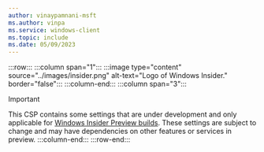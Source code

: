 ```yaml
---
author: vinaypamnani-msft
ms.author: vinpa
ms.service: windows-client
ms.topic: include
ms.date: 05/09/2023
---
```


:::row:::
:::column span="1":::
:::image type="content" source="../images/insider.png" alt-text="Logo of Windows Insider." border="false":::
:::column-end:::
:::column span="3":::
> [!IMPORTANT]
>This CSP contains some settings that are under development and only applicable for [Windows Insider Preview builds](/windows-insider/). These settings are subject to change and may have dependencies on other features or services in preview.
:::column-end:::
:::row-end:::
